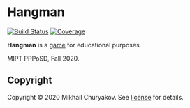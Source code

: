 # Hangman

[![Build Status][travis-badge]][travis-url]
[![Coverage][coverage-image]][coverage-url]

**Hangman** is a [game] for educational purposes.

MIPT PPPoSD, Fall 2020.

## Copyright

Copyright © 2020 Mikhail Churyakov. See [license] for details.

[license]: LICENSE.txt

[travis-url]: https://travis-ci.com/mikhailchuryakov/hangman
[travis-badge]: https://travis-ci.com/mikhailchuryakov/hangman.svg?branch=master
[coverage-image]: https://codecov.io/gh/mikhailchuryakov/hangman/branch/master/graph/badge.svg
[coverage-url]: https://codecov.io/gh/mikhailchuryakov/hangman
[game]: https://en.wikipedia.org/wiki/Hangman_(game)
